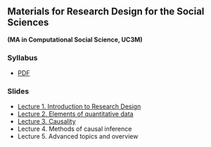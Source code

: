 ## Materials for Research Design for the Social Sciences

**(MA in Computational Social Science, UC3M)**

### Syllabus

- [PDF](https://github.com/franvillamil/syllabi/blob/master/current/syllabus_research_design.pdf)

### Slides

- [Lecture 1. Introduction to Research Design](./slides/1_introduction/introduction.pdf)
- [Lecture 2. Elements of quantitative data](./slides/2_basics_quantitative_data/basics_quant_data.pdf)
- [Lecture 3. Causality](./slides/3_causality/causality.pdf)
- Lecture 4. Methods of causal inference <!-- ](./slides/4_causal_inference_methods/causal_inference.pdf) -->
- Lecture 5. Advanced topics and overview <!-- ](./slides/5_advanced_topics/advanced.pdf) -->
